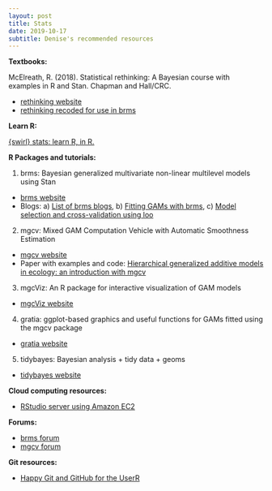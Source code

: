 ```yaml
---
layout: post
title: Stats
date: 2019-10-17
subtitle: Denise's recommended resources
---
```


**Textbooks:**

McElreath, R. (2018). Statistical rethinking: A Bayesian course with examples in R and Stan. Chapman and Hall/CRC. 
- [rethinking website](https://xcelab.net/rm/statistical-rethinking/)
- [rethinking recoded for use in brms](https://bookdown.org/connect/#/apps/1850/access)

**Learn R:**

[{swirl} stats: learn R, in R.](https://swirlstats.com/)

**R Packages and tutorials:**

1) brms: Bayesian generalized multivariate non-linear multilevel models using Stan 
- [brms website](https://github.com/paul-buerkner/brms)
- Blogs: a) [List of brms blogs](https://paul-buerkner.github.io/blog/brms-blogposts/),
        b) [Fitting GAMs with brms](https://www.fromthebottomoftheheap.net/2018/04/21/fitting-gams-with-brms/),
        c) [Model selection and cross-validation using loo](https://avehtari.github.io/modelselection/rats_kcv.html)

2) mgcv: Mixed GAM Computation Vehicle with Automatic Smoothness Estimation 
- [mgcv website](https://noamross.github.io/mgcv-esa-workshop/)
- Paper with examples and code: [Hierarchical generalized additive models in ecology: an introduction with mgcv](https://peerj.com/articles/6876/?utm_source=TrendMD&utm_campaign=PeerJ_TrendMD_0&utm_medium=TrendMD#supplemental-information)

3) mgcViz: An R package for interactive visualization of GAM models
- [mgcViz website](https://github.com/mfasiolo/mgcViz)

4) gratia: ggplot-based graphics and useful functions for GAMs fitted using the mgcv package 
- [gratia website](https://github.com/gavinsimpson/gratia)

5) tidybayes: Bayesian analysis + tidy data + geoms 
- [tidybayes website](https://github.com/mjskay/tidybayes)

**Cloud computing resources:**

- [RStudio server using Amazon EC2](http://www.louisaslett.com/RStudio_AMI/)

**Forums:**

- [brms forum](https://discourse.mc-stan.org/c/interfaces/brms)
- [mgcv forum](https://stats.stackexchange.com/questions/tagged/mgcv)

**Git resources:**
- [Happy Git and GitHub for the UserR](https://happygitwithr.com/) 


